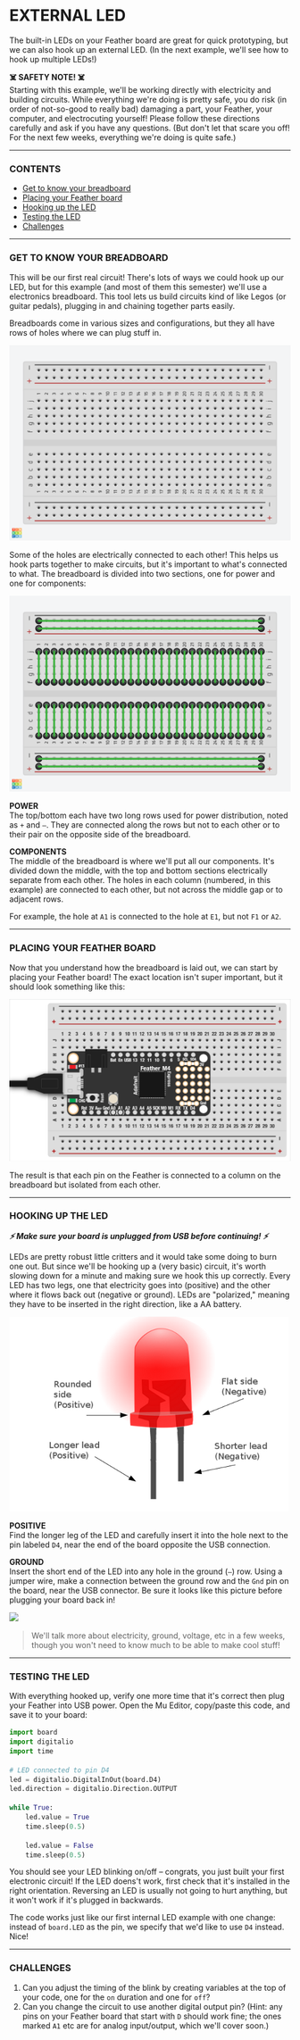# EXTERNAL LED

The built-in LEDs on your Feather board are great for quick prototyping, but we can also hook up an external LED. (In the next example, we'll see how to hook up multiple LEDs!)

**☠️ SAFETY NOTE! ☠️**  
Starting with this example, we'll be working directly with electricity and building circuits. While everything we're doing is pretty safe, you do risk (in order of not-so-good to really bad) damaging a part, your Feather, your computer, and electrocuting yourself! Please follow these directions carefully and ask if you have any questions. (But don't let that scare you off! For the next few weeks, everything we're doing is quite safe.)

***

### CONTENTS  

* [Get to know your breadboard](#get-to-know-your-breadboard)  
* [Placing your Feather board](#placing-your-feather-board)  
* [Hooking up the LED](#hooking-up-the-led)  
* [Testing the LED](#testing-the-led)  
* [Challenges](#challenges)  

***

### GET TO KNOW YOUR BREADBOARD  
This will be our first real circuit! There's lots of ways we could hook up our LED, but for this example (and most of them this semester) we'll use a electronics breadboard. This tool lets us build circuits kind of like Legos (or guitar pedals), plugging in and chaining together parts easily.

Breadboards come in various sizes and configurations, but they all have rows of holes where we can plug stuff in. 

![](../Images/EmptyBreadboard.png)

Some of the holes are electrically connected to each other! This helps us hook parts together to make circuits, but it's important to what's connected to what. The breadboard is divided into two sections, one for power and one for components:

![](../Images/BreadboardLayout.png)

**POWER**  
The top/bottom each have two long rows used for power distribution, noted as `+` and `–`. They are connected along the rows but not to each other or to their pair on the opposite side of the breadboard.

**COMPONENTS**  
The middle of the breadboard is where we'll put all our components. It's divided down the middle, with the top and bottom sections electrically separate from each other. The holes in each column (numbered, in this example) are connected to each other, but not across the middle gap or to adjacent rows.

For example, the hole at `A1` is connected to the hole at `E1`, but not `F1` or `A2`.

***

### PLACING YOUR FEATHER BOARD  
Now that you understand how the breadboard is laid out, we can start by placing your Feather board! The exact location isn't super important, but it should look something like this:

![](../Images/FeatherOnBreadboard.png)

The result is that each pin on the Feather is connected to a column on the breadboard but isolated from each other.

***

### HOOKING UP THE LED  
***⚡️ Make sure your board is unplugged from USB before continuing! ⚡️***

LEDs are pretty robust little critters and it would take some doing to burn one out. But since we'll be hooking up a (very basic) circuit, it's worth slowing down for a minute and making sure we hook this up correctly. Every LED has two legs, one that electricity goes into (positive) and the other where it flows back out (negative or ground). LEDs are "polarized," meaning they have to be inserted in the right direction, like a AA battery.

![](../Images/LED-Orientation.png)

**POSITIVE**  
Find the longer leg of the LED and carefully insert it into the hole next to the pin labeled `D4`, near the end of the board opposite the USB connection.

**GROUND**  
Insert the short end of the LED into any hole in the ground (`–`) row. Using a jumper wire, make a connection between the ground row and the `Gnd` pin on the board, near the USB connector. Be sure it looks like this picture before plugging your board back in!

![](../Images/ExternalLED.jpg)

> We'll talk more about electricity, ground, voltage, etc in a few weeks, though you won't need to know much to be able to make cool stuff!

***

### TESTING THE LED  
With everything hooked up, verify one more time that it's correct then plug your Feather into USB power. Open the Mu Editor, copy/paste this code, and save it to your board:

```python
import board
import digitalio
import time

# LED connected to pin D4
led = digitalio.DigitalInOut(board.D4)
led.direction = digitalio.Direction.OUTPUT

while True:
    led.value = True
    time.sleep(0.5)
    
    led.value = False
    time.sleep(0.5)
```

You should see your LED blinking on/off – congrats, you just built your first electronic circuit! If the LED doens't work, first check that it's installed in the right orientation. Reversing an LED is usually not going to hurt anything, but it won't work if it's plugged in backwards.

The code works just like our first internal LED example with one change: instead of `board.LED` as the pin, we specify that we'd like to use `D4` instead. Nice!

***

### CHALLENGES  

1. Can you adjust the timing of the blink by creating variables at the top of your code, one for the `on` duration and one for `off`?  
2. Can you change the circuit to use another digital output pin? (Hint: any pins on your Feather board that start with `D` should work fine; the ones marked `A1` etc are for analog input/output, which we'll cover soon.)  

